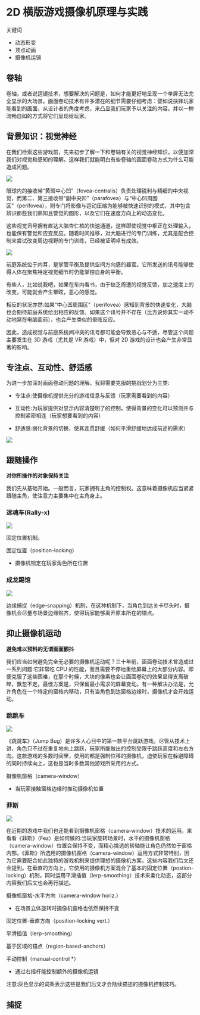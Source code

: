 # 2D 横版游戏摄像机原理与实践

关键词

- 动态形变
- 顶点动画
- 摄像机运镜

## 卷轴

卷轴，或者说运镜技术，想要解决的问题是，如何才能更好地呈现一个单屏无法完全显示的大场景。画面卷动技术有许多潜在的细节需要仔细考虑：譬如说抉择玩家能看到的画面，从设计者的角度考虑，来凸显我们玩家予以关注的内容。并以一种流畅自如的方式将它们呈现给玩家。

## 背景知识：视觉神经

在我们检索这些游戏前，先来初步了解一下和卷轴有关的视觉神经知识，以便加深我们对视觉和感知的理解。这样我们就能明白有些卷轴的画面卷动方式为什么可能造成问题。

![](doc/a.jpg)

眼球内的接收带“黄斑中心凹”（fovea-centralis）负责处理锐利与精细的中央视觉，而第二、第三接收带“副中央凹”（parafovea）与“中心凹周围区”（perifovea），则专门将影像与运动压缩为能够被快速识别的模式，其中包含辨识那些我们熟知且警觉的图形，以及它们在速度方向上的动态变化。

这些视觉讯号拥有直达大脑杏仁核的快速通道，这样即使视觉中枢正在处理输入，也能保有警觉和应变反应。随着时间推移，对大脑进行的专门训练，尤其是配合控制来尝试改变周边视野的专门训练，已经被证明卓有成效。

![](doc/b.jpg)

前庭系统位于内耳，是掌管平衡及提供空间方向感的器官。它所发送的讯号能够使得人体在聚焦特定视觉细节时仍能掌控自身的平衡。

有些人，比如说我吧，如果在车内看书，由于缺乏周遭的视觉反馈，加之速度上的改变，可能就会产生晕眩，恶心的感觉。

相反的状况亦然:如果“中心凹周围区”（perifovea）感知到背景的快速变化，大脑也会期待前庭系统给出相应的反馈。如果这个讯号并不存在（比方说你其实一动不动地窝在电脑面前），也会产生类似的晕眩反应。

因此，造成视觉与前庭系统间冲突的讯号都可能会导致恶心与不适，尽管这个问题主要发生在 3D 游戏（尤其是 VR 游戏）中，但对 2D 游戏的设计也会产生非常显著的影响。

## 专注点、互动性、舒适感

为进一步加深对画面卷动问题的理解，我将需要克服的挑战划分为三类:

- 专注点:使摄像机提供充分的游戏信息与反馈（玩家需要看到的内容）

- 互动性:为玩家提供对显示内容清楚明了的控制，使得背景的变化可以预测并与控制紧密相连（玩家想要看到的内容）

- 舒适感:弱化背景的切换，使其连贯舒缓（如何平滑舒缓地达成前述的需求）

![](doc/c.jpg)

## 跟随操作

**对你所操作的对象保持关注**

我们先从基础开始。一般而言，玩家拥有主角的控制权。这意味着摄像机应当紧紧跟随主角，使注意力主要集中在主角身上。

### 迷魂车(Rally-x)

![](doc/d.jpg)

固定位置机制。

固定位置（position-locking）

- 摄像机锁定在玩家角色所在位置

### 成龙踢馆

![](doc/e.jpg)

边缘捕捉（edge-snapping）机制，在这种机制下，当角色到达关卡尽头时，摄像机会尽量与场景边缘贴齐，使得玩家能够离开原本所在的锚点。

## 抑止摄像机运动

**避免难以预料的无谓画面颤抖**

我们应当如何避免完全无必要的摄像机运动呢？三十年前，画面卷动技术曾造成过一系列问题:它非常吃 CPU 的性能，而且需要不停地重绘屏幕上的大部分内容。即便克服了这些困难，在那个时候，大块的像素也会让画面卷动的效果显得支离破碎，飘忽不定。最佳方案是，只保留最小需求的屏幕变动。有一种解决办法是，允许角色在一个特定的窗格内移动，只有当角色到达窗格边缘时，摄像机才会开始运动。

### 跳跳车

![](doc/f.jpg)

《跳跳车》（Jump Bug）是许多人心目中的第一款平台跳跃游戏。尽管从技术上讲，角色只不过在重复地向上跳跃，玩家所能做出的控制受限于跳跃高度和左右方向。这款游戏的多数时间里，使用的都是强制位移的摄像机，迫使玩家在躲避障碍的同时持续向上，这也是当时多数其他游戏所采用的方式。

摄像机窗格（camera-window）

- 当玩家接触窗格边缘时推动摄像机位置

### 菲斯

![](doc/g.jpg)

在近期的游戏中我们也还能看到摄像机窗格（camera-window）技术的运用。来看看《菲斯》（Fez）是如何做的:当玩家旋转场景时，水平的摄像机窗格（camera-window）位置会保持不变，而精心挑选的转轴能让角色仍然位于窗格内部。《菲斯》所选用的摄像机窗格（camera-window）运用方式非常特别，因为它需要配合如此独特的游戏机制来提供理想的摄像机方案，这些内容我们后文还会提到。在垂直的方向上，它使用的摄像机方案混合了基本的固定位置（postion-locking）机制，同时运用平滑插值（lerp-smoothing）技术来柔化动态，这部分内容我们后文也会再行描述。

摄像机窗格-水平方向（camera-window horiz.）

- 在场景立体旋转时摄像机窗格也依然保持不变

固定位置-垂直方向（position-locking vert.）

平滑插值（lerp-smoothing）

基于区域的锚点（region-based-anchors）

手动控制（manual-control \*）

- 通过右摇杆能控制额外的摄像机运镜

注意:灰色显示的词条表示这些是我们后文才会陆续描述的摄像机控制技巧。

## 捕捉
